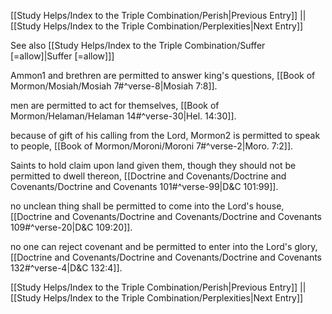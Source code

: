 [[Study Helps/Index to the Triple Combination/Perish|Previous Entry]]  ||  [[Study Helps/Index to the Triple Combination/Perplexities|Next Entry]]

 See also [[Study Helps/Index to the Triple Combination/Suffer [=allow]|Suffer [=allow]]]

 Ammon1 and brethren are permitted to answer king's questions, [[Book of Mormon/Mosiah/Mosiah 7#^verse-8|Mosiah 7:8]].

 men are permitted to act for themselves, [[Book of Mormon/Helaman/Helaman 14#^verse-30|Hel. 14:30]].

 because of gift of his calling from the Lord, Mormon2 is permitted to speak to people, [[Book of Mormon/Moroni/Moroni 7#^verse-2|Moro. 7:2]].

 Saints to hold claim upon land given them, though they should not be permitted to dwell thereon, [[Doctrine and Covenants/Doctrine and Covenants/Doctrine and Covenants 101#^verse-99|D&C 101:99]].

 no unclean thing shall be permitted to come into the Lord's house, [[Doctrine and Covenants/Doctrine and Covenants/Doctrine and Covenants 109#^verse-20|D&C 109:20]].

 no one can reject covenant and be permitted to enter into the Lord's glory, [[Doctrine and Covenants/Doctrine and Covenants/Doctrine and Covenants 132#^verse-4|D&C 132:4]].

[[Study Helps/Index to the Triple Combination/Perish|Previous Entry]]  ||  [[Study Helps/Index to the Triple Combination/Perplexities|Next Entry]]